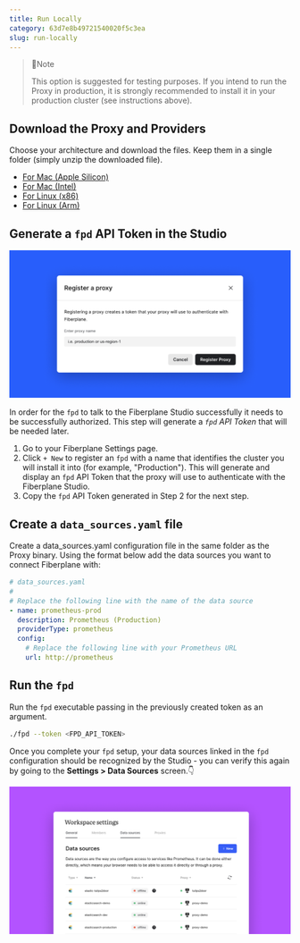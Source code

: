 ```yaml
---
title: Run Locally 
category: 63d7e8b49721540020f5c3ea
slug: run-locally
---
```


> 📍Note
>
> This option is suggested for testing purposes. If you intend to run the Proxy in production, it is strongly recommended to install it in your production cluster (see instructions above).

## Download the Proxy and Providers

Choose your architecture and download the files. Keep them in a single folder (simply unzip the downloaded file).

- [For Mac (Apple Silicon)](https://fp.dev/proxy/latest/aarch64-apple-darwin/proxy.zip)
- [For Mac (Intel)](https://fp.dev/proxy/latest/x86_64-apple-darwin/proxy.zip)
- [For Linux (x86)](https://fp.dev/proxy/latest/aarch64-unknown-linux-gnu/proxy.zip)
- [For Linux (Arm)](https://fp.dev/proxy/latest/x86_64-unknown-linux-gnu/proxy.zip)

## Generate a `fpd` API Token in the Studio

![Register an fpd](/docs/quickstart/register_an_fpd.png)

In order for the `fpd` to talk to the Fiberplane Studio successfully it needs to be successfully authorized. This step will generate a *`fpd` API Token* that will be needed later.

1. Go to your Fiberplane Settings page.
2. Click `+ New` to register an `fpd` with a name that identifies the cluster you will install it into (for example, "Production"). This will generate and display an `fpd` API Token that the proxy will use to authenticate with the Fiberplane Studio.
3. Copy the `fpd` API Token generated in Step 2 for the next step.

## Create a `data_sources.yaml` file

Create a data_sources.yaml configuration file in the same folder as the Proxy binary. Using the format below add the data sources you want to connect Fiberplane with:

```yaml
# data_sources.yaml
#
# Replace the following line with the name of the data source
- name: prometheus-prod
  description: Prometheus (Production)
  providerType: prometheus
  config:
    # Replace the following line with your Prometheus URL
    url: http://prometheus
```

## Run the `fpd`

Run the `fpd` executable passing in the previously created token as an argument.

```bash
./fpd --token <FPD_API_TOKEN>
```

Once you complete your `fpd` setup, your data sources linked in the `fpd` configuration should be recognized by the Studio - you can verify this again by going to the **Settings > Data Sources** screen.👇

![Untitled](/docs/quickstart/deploy-to-kubernetes/Untitled.png)
